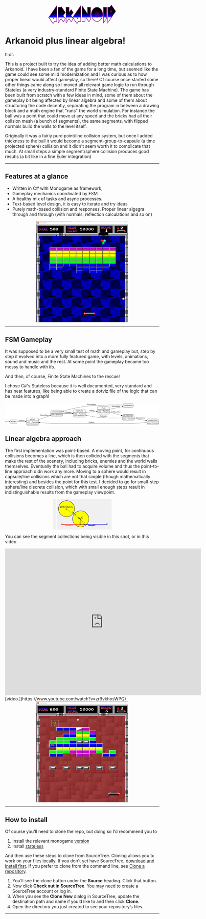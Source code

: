 <div class="img01">
  <img src="Readmedia/ArkaLogo.png" >
</div>

<style>
  .img01 {
    display: flex;        
    height: auto;
    justify-content: center;
  }
</style>

Arkanoid plus linear algebra!
============

tl;dr:

This is a project built to try the idea of adding better math calculations to Arkanoid. I have been a fan of the game for a long time, but seemed like the game could see some mild modernization and I was curious as to how proper linear would affect gameplay, so there!
Of course once started some other things came along so I moved all relevant game logic to run through Stateles (a very industry-standard Finite State Machine).
The game has been built from scratch with a few ideas in mind, some of them about the gameplay bit being affected by linear algebra and some of them about structuring the code decently, separating the program in between a drawing block and a math engine that "runs" the world simulation. For instance the ball was a point that could move at any speed and the bricks had all their collsion mesh (a bunch of segments), the same segments, with flipped normals build the walls to the level itself.

Originally it was a fairly pure point/line collision system, but once I added thickness to the ball it would become a segment-group-to-capsule (a time projected sphere) collision and it didn't seem worth it to complicate that much. At small steps a simple segment/sphere collision produces good resutls (a bit like in a fine Euler integration)

---
## Features at a glance

* Written in C# with Monogame as framework,
* Gameplay mechanics coordinated by FSM
* A healthy mix of tasks and async processes.
* Text-based level design, it is easy to iterate and try ideas
* Purely math-based collision and responses. Proper linear algegra through and through (with normals, reflection calculations and so on)

<div class="img02">
  <img src="Readmedia/Arkanoid_01.jpg" width=300>
</div>
<style>
  .img02 {
    display: flex;        
    height: auto;
    justify-content: center;
  }
</style>

---
## FSM Gameplay

It was supposed to be a very small test of math and gameplay but, step by step it evolved into a more fully featured game, with levels, animations, sound and music and the rest. At some point the gameplay became too messy to handle with ifs.

And then, of course, Finite State Machines to the rescue!

I chose C#'s Stateless because it is well documented, very standard and has neat features, like being able to create a dotviz file of the logic that can be made into a graph!

<div class="img03">
  <img src="Readmedia/Stateless_graph.jpg">
</div>
<style>
  .img03 {
    display: flex;        
    height: auto;
    justify-content: center;
  }
</style>

## Linear algebra approach

The first implementation was point-based. A moving point, for continuous collisions becomes a line, which is then collided with the segments that make the rest of the scenery, including bricks, enemies and the world walls themselves.
Eventually the ball had to acquire volume and thus the point-to-line approach didn work any more. Moving to a sphere would result in capsule/line collisions which are not that simple (though mathematically interesting) and besides the point for this test. I decided to go for small-step sphere/line discrete collision, which with small enough steps result in indistinguishable results from the gameplay viewpoint.

<div class="img04">
<img src="Readmedia/Circle_Graf.jpg" height=100>
</div>
<style>
  .img04 {
    display: flex;
    justify-content: center;
  }
</style>

You can see the segment collections being visible in this shot, or in this video:
<iframe width="640" height="480" src="https://youtu.be/zr9vkhosWPQ" frameborder="0" allowfullscreen></iframe>
[video.](https://www.youtube.com/watch?v=zr9vkhosWPQ)

<div class="img05">
  <img src="Readmedia/Arkanoid_03.jpg" width=300>
</div>

<style>
  .img05 {
    display: flex;        
    height: auto;
    justify-content: center;
  }
</style>

---

## How to install

Of course you'll need to clone the repo, but doing so I'd recommend you to 

1. Install the relevant monogame [version]()
2. Install [stateless]()

And then use these steps to clone from SourceTree. Cloning allows you to work on your files locally. If you don't yet have SourceTree, [download and install first](https://www.sourcetreeapp.com/). If you prefer to clone from the command line, see [Clone a repository](https://confluence.atlassian.com/x/4whODQ).

1. You’ll see the clone button under the **Source** heading. Click that button.
2. Now click **Check out in SourceTree**. You may need to create a SourceTree account or log in.
3. When you see the **Clone New** dialog in SourceTree, update the destination path and name if you’d like to and then click **Clone**.
4. Open the directory you just created to see your repository’s files.


---